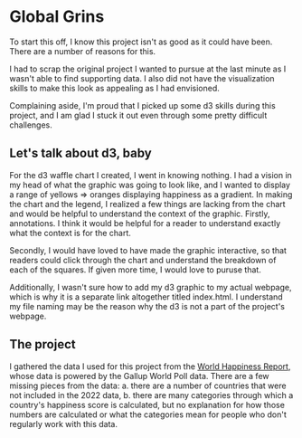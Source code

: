 # Global Grins
To start this off, I know this project isn't as good as it could have been. There are a number of reasons for this. 

I had to scrap the original project I wanted to pursue at the last minute as I wasn't able to find supporting data. I also did not have the visualization skills to make this look as appealing as I had envisioned. 

Complaining aside, I'm proud that I picked up some d3 skills during this project, and I am glad I stuck it out even through some pretty difficult challenges. 

## Let's talk about d3, baby 
For the d3 waffle chart I created, I went in knowing nothing. I had a vision in my head of what the graphic was going to look like, and I wanted to display a range of yellows => oranges displaying happiness as a gradient. In making the chart and the legend, I realized a few things are lacking from the chart and would be helpful to understand the context of the graphic. Firstly, annotations. I think it would be helpful for a reader to understand exactly what the context is for the chart. 

Secondly, I would have loved to have made the graphic interactive, so that readers could click through the chart and understand the breakdown of each of the squares. If given more time, I would love to puruse that. 

Additionally, I wasn't sure how to add my d3 graphic to my actual webpage, which is why it is a separate link altogether titled index.html. I understand my file naming may be the reason why the d3 is not a part of the project's webpage. 

## The project 
I gathered the data I used for this project from the [World Happiness Report](https://worldhappiness.report/), whose data is powered by the Gallup World Poll data. There are a few missing pieces from the data: a. there are a number of countries that were not included in the 2022 data, b. there are many categories through which a country's happiness score is calculated, but no explanation for how those numbers are calculated or what the categories mean for people who don't regularly work with this data. 




